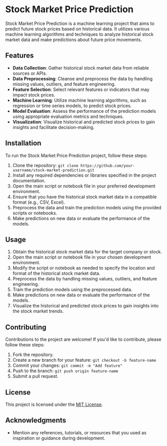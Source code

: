 # Stock Market Price Prediction

Stock Market Price Prediction is a machine learning project that aims to predict future stock prices based on historical data. It utilizes various machine learning algorithms and techniques to analyze historical stock market data and make predictions about future price movements.

## Features

- **Data Collection**: Gather historical stock market data from reliable sources or APIs.
- **Data Preprocessing**: Cleanse and preprocess the data by handling missing values, outliers, and feature engineering.
- **Feature Selection**: Select relevant features or indicators that may impact stock prices.
- **Machine Learning**: Utilize machine learning algorithms, such as regression or time series models, to predict stock prices.
- **Model Evaluation**: Assess the performance of the prediction models using appropriate evaluation metrics and techniques.
- **Visualization**: Visualize historical and predicted stock prices to gain insights and facilitate decision-making.

## Installation

To run the Stock Market Price Prediction project, follow these steps:

1. Clone the repository: `git clone https://github.com/your-username/stock-market-prediction.git`
2. Install any required dependencies or libraries specified in the project documentation.
3. Open the main script or notebook file in your preferred development environment.
4. Ensure that you have the historical stock market data in a compatible format (e.g., CSV, Excel).
5. Preprocess the data and train the prediction models using the provided scripts or notebooks.
6. Make predictions on new data or evaluate the performance of the models.

## Usage

1. Obtain the historical stock market data for the target company or stock.
2. Open the main script or notebook file in your chosen development environment.
3. Modify the script or notebook as needed to specify the location and format of the historical stock market data.
4. Preprocess the data by handling missing values, outliers, and feature engineering.
5. Train the prediction models using the preprocessed data.
6. Make predictions on new data or evaluate the performance of the models.
7. Visualize the historical and predicted stock prices to gain insights into the stock market trends.

## Contributing

Contributions to the project are welcome! If you'd like to contribute, please follow these steps:

1. Fork the repository.
2. Create a new branch for your feature: `git checkout -b feature-name`
3. Commit your changes: `git commit -m "Add feature"`
4. Push to the branch: `git push origin feature-name`
5. Submit a pull request.

## License

This project is licensed under the [MIT License](LICENSE).

## Acknowledgments

- Mention any references, tutorials, or resources that you used as inspiration or guidance during development.
